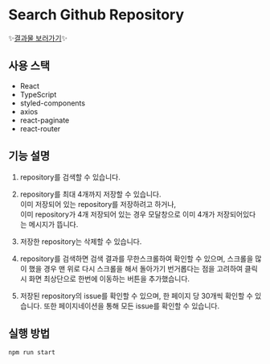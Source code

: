 # Search Github Repository

✨[결과물 보러가기](https://kaehehehe.github.io/search-repository-app)✨

## 사용 스택
- React
- TypeScript
- styled-components
- axios
- react-paginate
- react-router

## 기능 설명

1. repository를 검색할 수 있습니다.

2. repository를 최대 4개까지 저장할 수 있습니다.<br />
이미 저장되어 있는 repository를 저장하려고 하거나,<br />이미 repository가 4개 저장되어 있는 경우 모달창으로 이미 4개가 저장되어있다는 메시지가 뜹니다.

3. 저장한 repository는 삭제할 수 있습니다.

4. repository를 검색하면 검색 결과를 무한스크롤하여 확인할 수 있으며, 스크롤을 많이 했을 경우 맨 위로 다시 스크롤을 해서 돌아가기 번거롭다는 점을 고려하여 클릭시 화면 최상단으로 한번에 이동하는 버튼을 추가했습니다.

5. 저장된 repository의 issue를 확인할 수 있으며, 한 페이지 당 30개씩 확인할 수 있습니다. 또한 페이지네이션을 통해 모든 issue를 확인할 수 있습니다.

## 실행 방법
```
npm run start
```